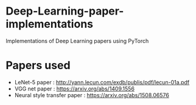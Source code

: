 # Deep-Learning-paper-implementations
Implementations of Deep Learning papers using PyTorch

# Papers used
* LeNet-5 paper : http://yann.lecun.com/exdb/publis/pdf/lecun-01a.pdf
* VGG net paper : https://arxiv.org/abs/1409.1556
* Neural style transfer paper : https://arxiv.org/abs/1508.06576
